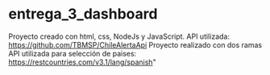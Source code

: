 # entrega_3_dashboard
Proyecto creado con html, css, NodeJs y JavaScript. API utilizada: https://github.com/TBMSP/ChileAlertaApi
Proyecto realizado con dos ramas
API utilizada para selección de paises: https://restcountries.com/v3.1/lang/spanish"
